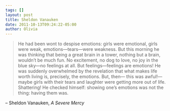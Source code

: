 ```yaml
---
tags: []
layout: post
title: Sheldon Vanauken
date: 2011-10-13T09:24:22-05:00
author: Olivia
---
```


> He had been wont to despise emotions: girls were emotional, girls were weak, emotions—tears—were weakness. But this morning he was thinking that being a great brain in a tower, nothing but a brain, wouldn’t be much fun. No excitement, no dog to love, no joy in the blue sky—no feelings at all. But feelings—feelings are emotions! He was suddenly overwhelmed by the revelation that what makes life worth living is, precisely, the emotions. But, then— this was awful!— maybe girls with their tears and laughter were getting more out of life. Shattering! He checked himself: showing one’s emotions was not the thing: having them was.

– Sheldon Vanauken, *A Severe Mercy*

